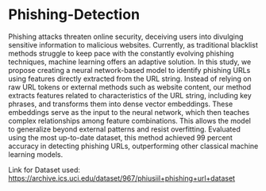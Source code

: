 # Phishing-Detection
Phishing attacks threaten online security, deceiving users into divulging sensitive information to malicious websites. Currently, as traditional blacklist methods struggle to keep pace with the constantly evolving phishing techniques, machine learning offers an adaptive solution. In this study, we propose creating a neural network-based model to identify phishing URLs using features directly extracted from the URL string. Instead of relying on raw URL tokens or external methods such as website content, our method extracts features related to characteristics of the URL string, including key phrases, and transforms them into dense vector embeddings. These embeddings serve as the input to the neural network, which then teaches complex relationships among feature combinations. This allows the model to generalize beyond external patterns and resist overfitting. Evaluated using the most up-to-date dataset, this method achieved 99 percent accuracy in detecting phishing URLs, outperforming other classical machine learning models.  


Link for Dataset used: https://archive.ics.uci.edu/dataset/967/phiusiil+phishing+url+dataset 

